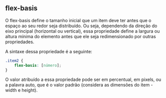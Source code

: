 ## flex-basis

O flex-basis define o tamanho inicial que um item deve ter antes que o espaço ao seu redor seja distribuído. Ou seja, dependendo da direção do eixo principal (horizontal ou vertical), essa propriedade define a largura ou altura mínima do elemento antes que ele seja redimensionado por outras propriedades.

A sintaxe dessa propriedade é a seguinte:

```css
.item2 {
	flex-basis: [número];
}
```

O valor atribuído a essa propriedade pode ser em percentual, em pixels, ou a palavra auto, que é o valor padrão (considera as dimensões do item - width e height).
